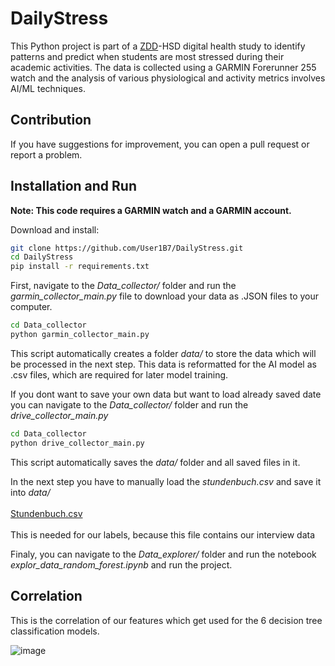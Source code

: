 # DailyStress

This Python project is part of a [ZDD](https://github.com/ZDDduesseldorf)-HSD digital health study  to identify patterns and predict when students are most stressed during their academic activities. The data is collected using a GARMIN Forerunner 255 watch and the analysis of various physiological and activity metrics involves AI/ML techniques.

## Contribution
If you have suggestions for improvement, you can open a pull request or report a problem.

## Installation and Run

**Note: This code requires a GARMIN watch and a GARMIN account.**

Download and install:
```bash
git clone https://github.com/User1B7/DailyStress.git
cd DailyStress
pip install -r requirements.txt
```
First, navigate to the *Data_collector/* folder and run the *garmin_collector_main.py* file to download your data as .JSON files to your computer.  
```bash
cd Data_collector
python garmin_collector_main.py 
```
This script automatically creates a folder *data/* to store the data which will be processed in the next step. This data is reformatted for the AI model as .csv files, which are required for later model training.

If you dont want to save your own data but want to load already saved date you can navigate to the *Data_collector/* folder and run the *drive_collector_main.py*
```bash
cd Data_collector
python drive_collector_main.py 
```
This script automatically saves the *data/* folder and all saved files in it.

In the next step you have to manually load the *stundenbuch.csv* and save it into *data/*
<br><br>
[Stundenbuch.csv](https://docs.google.com/spreadsheets/d/1-5QijnBttDqLJFZssCqQ4vqi7CBir6LY4ctp8qOqwQw/edit#gid=1351272459)
<br><br>
This is needed for our labels, because this file contains our interview data

Finaly, you can navigate to the *Data_explorer/* folder and run the notebook *explor_data_random_forest.ipynb* and run the project.



## Correlation
This is the correlation of our features which get used for the 6 decision tree classification models.

![image](https://github.com/User1B7/DailyStress/assets/73638219/2b47f6bd-b4d9-4007-ba20-61ed59358013)
